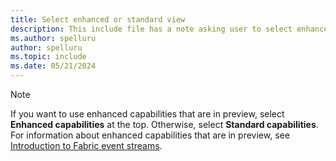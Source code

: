 ```yaml
---
title: Select enhanced or standard view
description: This include file has a note asking user to select enhanced capabilities vs. standard capabilities. 
ms.author: spelluru
author: spelluru
ms.topic: include
ms.date: 05/21/2024
---
```


> [!NOTE]
> If you want to use enhanced capabilities that are in preview, select **Enhanced capabilities** at the top. Otherwise, select **Standard capabilities**. For information about enhanced capabilities that are in preview, see [Introduction to Fabric event streams](../overview.md).
